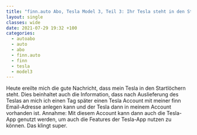 ```yaml
---
title: "finn.auto Abo, Tesla Model 3, Teil 3: Ihr Tesla steht in den Startlöchern"
layout: single
classes: wide
date: 2021-07-29 19:32 +100
categories:
  - autoabo
  - auto
  - abo
  - finn.auto
  - finn
  - tesla
  - model3
---
```

Heute ereilte mich die gute Nachricht, dass mein Tesla in den Startlöchern steht. Dies beinhaltet auch die Information, dass
nach Auslieferung des Teslas an mich ich einen Tag später einen Tesla Account mit meiner finn Email-Adresse anlegen kann und
der Tesla dann in meinem Account vorhanden ist. Annahme: Mit diesem Account kann dann auch die Tesla-App genutzt werden, um
auch die Features der Tesla-App nutzen zu können. Das klingt super.

